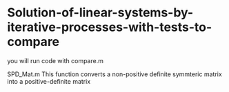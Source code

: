 # Solution-of-linear-systems-by-iterative-processes-with-tests-to-compare

you will run code with compare.m 

SPD_Mat.m This function converts a non-positive definite symmteric matrix into a positive-definite matrix
